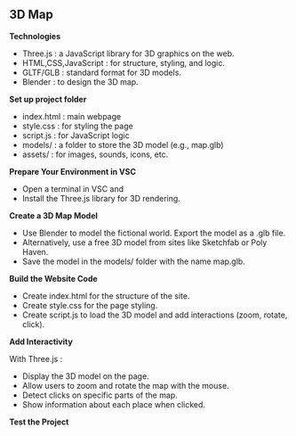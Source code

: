## 3D Map

**Technologies**

- Three.js              :   a JavaScript library for 3D graphics on the web.
- HTML,CSS,JavaScript   :   for structure, styling, and logic.
- GLTF/GLB              :   standard format for 3D models.
- Blender               :   to design the 3D map.

**Set up project folder**

- index.html  :    main webpage
- style.css   :    for styling the page
- script.js   :    for JavaScript logic
- models/     :    a folder to store the 3D model (e.g., map.glb)
- assets/     :    for images, sounds, icons, etc.

**Prepare Your Environment in VSC**

- Open a terminal in VSC and
- Install the Three.js library for 3D rendering.

**Create a 3D Map Model**

- Use Blender to model the fictional world. Export the model as a .glb file.
- Alternatively, use a free 3D model from sites like Sketchfab or Poly Haven.
- Save the model in the models/ folder with the name map.glb.

**Build the Website Code**

- Create index.html for the structure of the site.
- Create style.css for the page styling.
- Create script.js to load the 3D model and add interactions (zoom, rotate, click).

**Add Interactivity**

With Three.js :
- Display the 3D model on the page.
- Allow users to zoom and rotate the map with the mouse.
- Detect clicks on specific parts of the map.
- Show information about each place when clicked.

**Test the Project**